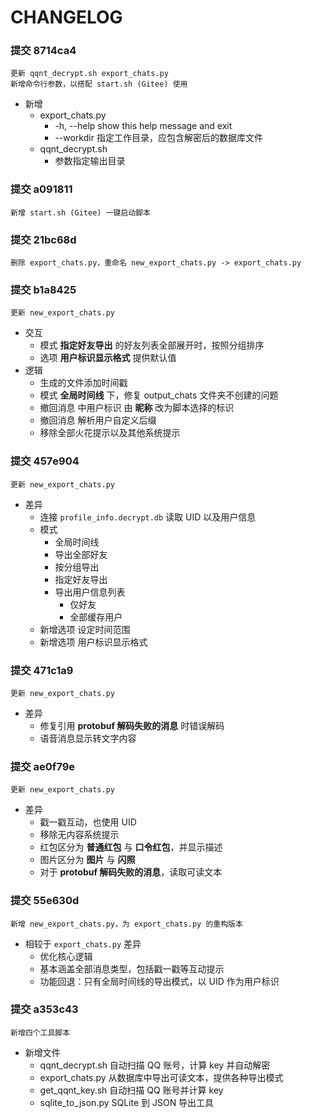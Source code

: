 # CHANGELOG

### 提交 8714ca4

    更新 qqnt_decrypt.sh export_chats.py
    新增命令行参数，以搭配 start.sh (Gitee) 使用

- 新增
  - export_chats.py
    - -h, --help         show this help message and exit
    - --workdir 指定工作目录，应包含解密后的数据库文件
  - qqnt_decrypt.sh
    - 参数指定输出目录

### 提交 a091811

    新增 start.sh (Gitee) 一键启动脚本

### 提交 21bc68d

    删除 export_chats.py，重命名 new_export_chats.py -> export_chats.py

### 提交 b1a8425

    更新 new_export_chats.py

- 交互
  - 模式 **指定好友导出** 的好友列表全部展开时，按照分组排序
  - 选项 **用户标识显示格式** 提供默认值
- 逻辑
  - 生成的文件添加时间戳
  - 模式 **全局时间线**  下，修复 output_chats 文件夹不创建的问题
  - 撤回消息 中用户标识 由 **昵称** 改为脚本选择的标识
  - 撤回消息 解析用户自定义后缀
  - 移除全部火花提示以及其他系统提示
    
### 提交 457e904

    更新 new_export_chats.py

- 差异
  - 连接 `profile_info.decrypt.db` 读取 UID 以及用户信息
  - 模式
    - 全局时间线
    - 导出全部好友
    - 按分组导出
    - 指定好友导出
    - 导出用户信息列表
      - 仅好友
      - 全部缓存用户
  - 新增选项 设定时间范围
  - 新增选项 用户标识显示格式

### 提交 471c1a9

    更新 new_export_chats.py

- 差异
  - 修复引用 **protobuf 解码失败的消息** 时错误解码
  - 语音消息显示转文字内容

### 提交 ae0f79e

    更新 new_export_chats.py

- 差异
  - 戳一戳互动，也使用 UID
  - 移除无内容系统提示
  - 红包区分为 **普通红包** 与 **口令红包**，并显示描述
  - 图片区分为 **图片** 与 **闪照**
  - 对于 **protobuf 解码失败的消息**，读取可读文本

### 提交 55e630d

    新增 new_export_chats.py，为 export_chats.py 的重构版本

- 相较于 `export_chats.py` 差异
  - 优化核心逻辑
  - 基本涵盖全部消息类型，包括戳一戳等互动提示
  - 功能回退：只有全局时间线的导出模式，以 UID 作为用户标识
  
### 提交 a353c43

    新增四个工具脚本

- 新增文件
  - qqnt_decrypt.sh 自动扫描 QQ 账号，计算 key 并自动解密
  - export_chats.py 从数据库中导出可读文本，提供各种导出模式
  - get_qqnt_key.sh 自动扫描 QQ 账号并计算 key
  - sqlite_to_json.py SQLite 到 JSON 导出工具
